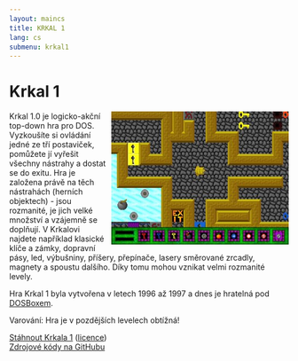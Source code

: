 ```yaml
---
layout: maincs
title: KRKAL 1
lang: cs
submenu: krkal1
---
```

# Krkal 1

<img src="/img/galerie/img/Krka1FL.jpg" style="float:right;margin-left:10px;" alt="level"/>
Krkal 1.0 je logicko-akční top-down hra pro DOS.  
Vyzkoušíte si ovládání jedné ze tří postaviček, pomůžete jí vyřešit všechny nástrahy a dostat
se do exitu. Hra je založena právě na těch nástrahách (herních
objektech) - jsou rozmanité, je jich velké množství a vzájemně se doplňují.
V Krkalovi najdete například klasické klíče a zámky, dopravní pásy,
led, výbušniny, příšery, přepínače, lasery směrované zrcadly, magnety
a spoustu dalšího. Díky tomu mohou vznikat velmi rozmanité levely.

Hra Krkal 1 byla vytvořena v letech 1996 až 1997 a dnes je hratelná pod [DOSBoxem](http://www.dosbox.com/).
   
Varování: Hra je v pozdějších levelech obtížná!
 
[Stáhnout Krkala 1]({{site.data.constants.krkal1DownloadUrl}}) ([licence](/cs/download.html))  
[Zdrojové kódy na GitHubu](https://github.com/HonzaMD/Krkal1)
